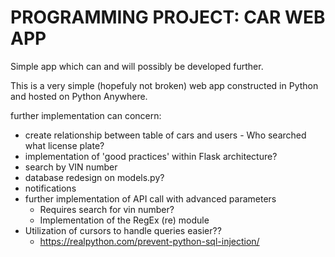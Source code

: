 # PROGRAMMING PROJECT: CAR WEB APP

Simple app which can and will possibly be developed further.

This is a very simple (hopefuly not broken) web app constructed in Python and hosted on Python Anywhere.

further implementation can concern:
* create relationship between table of cars and users - Who searched what license plate?
* implementation of 'good practices' within Flask architecture?
* search by VIN number
* database redesign on models.py?
* notifications
* further implementation of API call with advanced parameters
    * Requires search for vin number?
    * Implementation of the RegEx (re) module
* Utilization of cursors to handle queries easier??
    * https://realpython.com/prevent-python-sql-injection/
